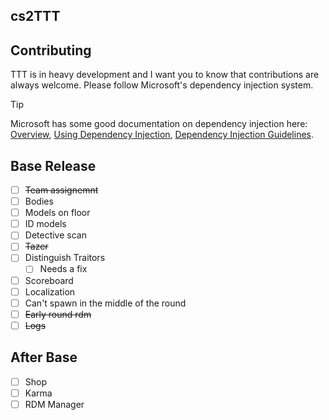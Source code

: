 ## cs2TTT

## Contributing
TTT is in heavy development and I want you to know that contributions are always welcome. Please follow Microsoft's dependency injection system.

> [!TIP]
> Microsoft has some good documentation on dependency injection here: 
> [Overview](https://learn.microsoft.com/en-us/dotnet/core/extensions/dependency-injection),
> [Using Dependency Injection](https://learn.microsoft.com/en-us/dotnet/core/extensions/dependency-injection-usage),
> [Dependency Injection Guidelines](https://learn.microsoft.com/en-us/dotnet/core/extensions/dependency-injection-guidelines).

## Base Release
- [ ] ~~Team assignemnt~~
- [ ] Bodies
- [ ] Models on floor
- [ ] ID models
- [ ] Detective scan
- [ ] ~~Tazer~~
- [ ] Distinguish Traitors
     - [ ] Needs a fix
- [ ] Scoreboard
- [ ] Localization
- [ ] Can't spawn in the middle of the round
- [ ] ~~Early round rdm~~
- [ ] ~~Logs~~

## After Base
- [ ] Shop
- [ ] Karma
- [ ] RDM Manager
